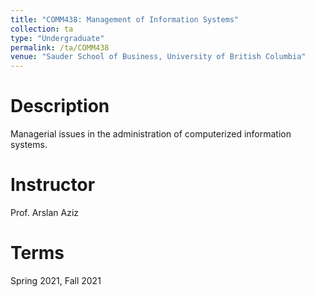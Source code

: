 ```yaml
---
title: "COMM438: Management of Information Systems"
collection: ta
type: "Undergraduate"
permalink: /ta/COMM438
venue: "Sauder School of Business, University of British Columbia"
---
```


Description
======
Managerial issues in the administration of computerized information systems.

Instructor
======
Prof. Arslan Aziz

Terms
======
Spring 2021, Fall 2021
